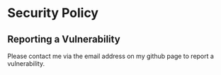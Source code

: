 # Security Policy

## Reporting a Vulnerability

Please contact me via the email address on my github page to report a vulnerability.
